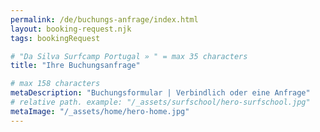 ```yaml
---
permalink: /de/buchungs-anfrage/index.html
layout: booking-request.njk
tags: bookingRequest

# "Da Silva Surfcamp Portugal » " = max 35 characters
title: "Ihre Buchungsanfrage"

# max 158 characters
metaDescription: "Buchungsformular | Verbindlich oder eine Anfrage"
# relative path. example: "/_assets/surfschool/hero-surfschool.jpg"
metaImage: "/_assets/home/hero-home.jpg"
---
```

